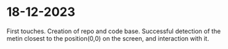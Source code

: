 # 18-12-2023
First touches. Creation of repo and code base.
Successful detection of the metin closest to the position(0,0) on the screen, and interaction with it.
